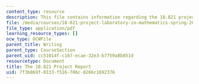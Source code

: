 ```yaml
---
content_type: resource
description: This file contains information regarding the 18.821 project report.
file: /media/courses/18-821-project-laboratory-in-mathematics-spring-2013/7f3b869f0133f516706c8266c1692376_MIT18_821S13_writingslides.pdf
file_type: application/pdf
learning_resource_types: []
ocw_type: OCWFile
parent_title: Writing
parent_type: CourseSection
parent_uid: cc51014f-c167-ecae-32e3-b7759a8b851d
resourcetype: Document
title: The 18.821 Project Report
uid: 7f3b869f-0133-f516-706c-8266c1692376
---
```

